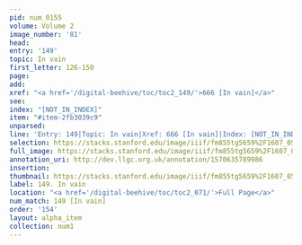```yaml
---
pid: num_0155
volume: Volume 2
image_number: '81'
head: 
entry: '149'
topic: In vain
first_letter: 126-150
page: 
add: 
xref: "<a href='/digital-beehive/toc/toc2_149/'>666 [In vain]</a>"
see: 
index: "[NOT_IN_INDEX]"
item: "#item-2fb3039c9"
unparsed: 
line: 'Entry: 149|Topic: In vain|Xref: 666 [In vain]|Index: [NOT_IN_INDEX]|#item-2fb3039c9'
selection: https://stacks.stanford.edu/image/iiif/fm855tg5659%2F1607_0548/277,4026,3049,476/full/0/default.jpg
full_image: https://stacks.stanford.edu/image/iiif/fm855tg5659%2F1607_0548/full/full/0/default.jpg
annotation_uri: http://dev.llgc.org.uk/annotation/1570635789986
insertion: 
thumbnail: https://stacks.stanford.edu/image/iiif/fm855tg5659%2F1607_0548/277,4026,600,180/250,/0/default.jpg
label: 149. In vain
location: "<a href='/digital-beehive/toc/toc2_071/'>Full Page</a>"
num_match: 149 [In vain]
order: '154'
layout: alpha_item
collection: num1
---
```


